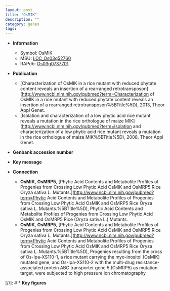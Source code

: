 ```yaml
---
layout: post
title: "OsMIK"
description: ""
category: genes
tags: 
---
```


* **Information**  
    + Symbol: OsMIK  
    + MSU: [LOC_Os03g52760](http://rice.plantbiology.msu.edu/cgi-bin/ORF_infopage.cgi?orf=LOC_Os03g52760)  
    + RAPdb: [Os03g0737701](http://rapdb.dna.affrc.go.jp/viewer/gbrowse_details/irgsp1?name=Os03g0737701)  

* **Publication**  
    + [Characterization of OsMIK in a rice mutant with reduced phytate content reveals an insertion of a rearranged retrotransposon](http://www.ncbi.nlm.nih.gov/pubmed?term=Characterization of OsMIK in a rice mutant with reduced phytate content reveals an insertion of a rearranged retrotransposon%5BTitle%5D), 2013, Theor Appl Genet.
    + [Isolation and characterization of a low phytic acid rice mutant reveals a mutation in the rice orthologue of maize MIK](http://www.ncbi.nlm.nih.gov/pubmed?term=Isolation and characterization of a low phytic acid rice mutant reveals a mutation in the rice orthologue of maize MIK%5BTitle%5D), 2008, Theor Appl Genet.

* **Genbank accession number**  

* **Key message**  

* **Connection**  
    + __OsMIK__, __OsMRP5__, [Phytic Acid Contents and Metabolite Profiles of Progenies from Crossing Low Phytic Acid OsMIK and OsMRP5 Rice Oryza sativa L. Mutants.](http://www.ncbi.nlm.nih.gov/pubmed?term=Phytic Acid Contents and Metabolite Profiles of Progenies from Crossing Low Phytic Acid OsMIK and OsMRP5 Rice Oryza sativa L. Mutants.%5BTitle%5D), Phytic Acid Contents and Metabolite Profiles of Progenies from Crossing Low Phytic Acid OsMIK and OsMRP5 Rice (Oryza sativa L.) Mutants.
    + __OsMIK__, __OsMRP5__, [Phytic Acid Contents and Metabolite Profiles of Progenies from Crossing Low Phytic Acid OsMIK and OsMRP5 Rice Oryza sativa L. Mutants.](http://www.ncbi.nlm.nih.gov/pubmed?term=Phytic Acid Contents and Metabolite Profiles of Progenies from Crossing Low Phytic Acid OsMIK and OsMRP5 Rice Oryza sativa L. Mutants.%5BTitle%5D),  Progenies resulting from the cross of Os-lpa-XS110-1, a rice mutant carrying the myo-inositol (OsMIK) mutated gene, and Os-lpa-XS110-2 with the multi-drug resistance-associated protein ABC transporter gene 5 (OsMRP5) as mutation target, were subjected to high pressure ion chromatography

[//]: # * **Key figures**  


